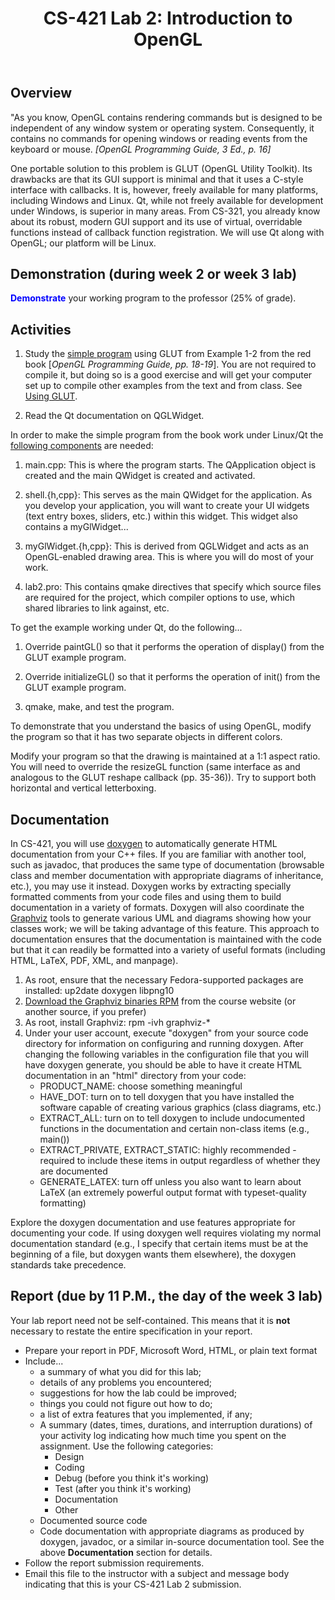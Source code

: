 ﻿---
title: "CS-421 Lab 2: Introduction to OpenGL"
---

## Overview

&quot;As you know, OpenGL contains rendering commands but
is designed to be independent of any window system or operating
system. Consequently, it contains no commands for opening windows
or reading events from the keyboard or mouse.
*\[OpenGL Programming Guide, 3 Ed., p. 16\]*

One portable solution to this problem is GLUT (OpenGL Utility
Toolkit). Its drawbacks are that its GUI support is minimal and that
it uses a C-style interface with callbacks. It is, however, freely
available for many platforms, including Windows and Linux. Qt, while
not freely available for development under Windows, is superior in many
areas. From CS-321, you already know about its robust, modern GUI
support and its use of virtual, overridable functions instead of
callback function registration. We will use Qt along with OpenGL; our
platform will be Linux.

## Demonstration (during week 2 or week 3 lab)

__<font color="Blue">Demonstrate</font>__
your working program to the professor (25% of grade).

## Activities

1. Study the <a href="example1_2.cpp">simple program</a> using GLUT from
Example 1-2 from the red book \[*OpenGL Programming Guide,
pp. 18-19*\]. You are not required to compile it, but doing so is
a good exercise and will get your computer set up to compile other
examples from the text and from class.  See <a href="glut.html">Using GLUT</a>.

2. Read the Qt documentation on QGLWidget.

In order to make the simple program from the book work under Linux/Qt the
<a href="lab2start.zip">following components</a> are needed:

1. main.cpp: This is where the program starts. The QApplication object
is created and the main QWidget is created and activated.

2. shell.{h,cpp}: This serves as the main QWidget for the application.
As you develop your application, you will want to create your UI widgets
(text entry boxes, sliders, etc.) within this widget. This widget also
contains a myGlWidget...

3. myGlWidget.{h,cpp}: This is derived from QGLWidget and acts as an
OpenGL-enabled drawing area. This is where you will do most of your
work.

4. lab2.pro: This contains qmake directives that specify which source
files are required for the project, which compiler options to use, which
shared libraries to link against, etc.

To get the example working under Qt, do the following...

1. Override paintGL() so that it performs the operation of display() from the GLUT example program.

2. Override initializeGL() so that it performs the operation of init() from the GLUT example program.

3. qmake, make, and test the program.

To demonstrate that you understand the basics of using
OpenGL, modify the program so that it has two separate objects in
different colors.

Modify your program so that the
drawing is maintained at a 1:1 aspect ratio. You will need to
override the resizeGL function (same interface as and analogous to
the GLUT reshape callback (pp. 35-36)). Try to support
both horizontal and vertical letterboxing.

## Documentation

In CS-421, you will use <a href="http://www.stack.nl/~dimitri/doxygen/">doxygen</a> to automatically generate HTML documentation from your C++ files.
If you are familiar with another tool, such as javadoc, that produces the same type of documentation (browsable class and member documentation with appropriate diagrams
of inheritance, etc.), you may use it instead.  Doxygen works by extracting specially formatted comments from your
code files and using them to build documentation in a variety of formats.  Doxygen will also coordinate the <a href="http://www.graphviz.org/">Graphviz</a> tools to
generate various UML and diagrams showing
how your classes work; we will be taking advantage of this feature.  This approach to documentation ensures that the documentation is maintained with the code but that
it can readily be formatted into a variety of useful formats (including HTML, LaTeX, PDF, XML, and manpage).

1. As root, ensure that the necessary Fedora-supported packages are installed: up2date doxygen libpng10
2. <a href="../graphviz-1.12-1.i386.rpm">Download the Graphviz binaries RPM</a> from the course website (or another source, if you prefer)
3. As root, install Graphviz: rpm -ivh graphviz-*
4. Under your user account, execute "doxygen" from your source code directory for information on configuring and running doxygen. After changing the following variables in the configuration file that you will have doxygen generate, you should be able to have it create HTML documentation in an "html" directory from your code:
   * PRODUCT_NAME: choose something meaningful
   * HAVE_DOT: turn on to tell doxygen that you have installed the software capable of creating various graphics (class diagrams, etc.)
   * EXTRACT_ALL: turn on to tell doxygen to include undocumented functions in the documentation and certain non-class items (e.g., main())
   * EXTRACT_PRIVATE, EXTRACT_STATIC: highly recommended - required to include these items in output regardless of whether they are documented
   * GENERATE_LATEX: turn off unless you also want to learn about LaTeX (an extremely powerful output format with typeset-quality formatting)

Explore the doxygen documentation and use features appropriate for documenting your code. If using doxygen well requires violating my normal documentation standard
(e.g., I specify that certain items must be at the beginning of a file, but doxygen wants them elsewhere), the doxygen standards take precedence.

## Report (due by 11 P.M., the day of the week 3 lab)

Your lab report need not be self-contained. This means that it is
__not__ necessary to restate the entire specification in your report.

* Prepare your report in PDF, Microsoft Word, HTML, or plain text format
* Include...
  * a summary of what you did for this lab;
  * details of any problems you encountered;
  * suggestions for how the lab could be improved;
  * things you could not figure out how to do;
  * a list of extra features that you implemented, if any;
  * A summary (dates, times, durations, and interruption durations) of your activity log indicating how much time you spent
      on the assignment. Use the following categories:
    * Design
    * Coding
    * Debug (before you think it's working)
    * Test (after you think it's working)
    * Documentation
    * Other
  * Documented source code
  * Code documentation with appropriate diagrams as produced by doxygen,
      javadoc, or a similar in-source documentation tool.  See the above
      __Documentation__ section for details.
* Follow the report submission requirements.
* Email this file to the instructor with a subject and message
    body indicating that this is your CS-421 Lab 2 submission.
